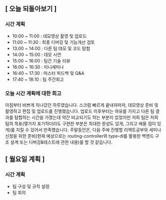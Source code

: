 ## [ 오늘 되돌아보기 ]

### 시간 계획

- 10:00 ~ 11:00 : 데모영상 촬영 및 업로드
- 11:00 ~ 11:30 : 최종 디버깅 및 기능개선 검토
- 13:00 ~ 14:00 : 다른 팀 데모 및 코드 탐험
- 14:00 ~ 15:00 : 데모 시연
- 15:00 ~ 16:00 : 팀간 기술 리뷰
- 16:00 ~ 16:30 : 미니세미나
- 16:40 ~ 17:30 : 마스터 피드백 및 Q&A
- 17:40 ~ 18:10 : 팀 주간회고

### 오늘 시간 계획에 대한 회고

아침부터 바쁘게 지나갔던 하루였습니다. 스크럼 빠르게 끝내자마자, 데모영상 준비 및 촬영하고 편집 및 업로드를 진행했습니다.
업로드 이후부터는 여유를 가지고 다른 팀 결과를 탐험하는 시간을 가졌는데 약간 비교되기도 하는 부분이 있었지만
저희 팀은 저희팀의 목표(몇가지 포기하더라도 구현한 부분은 최대한 완성도 있게, 그리고 배울 점이 있게)를 지킬 수 있어서 만족했습니다.
주말동안은, 다음 주에 진행할 리액트공부와 세미나 신청을 위한 준비(현재 예상으로는 routing-controller와 type-di를 활용한 백엔드 구조 설계 또는 디버깅&테스트에 관한 내용)를 할 것 같습니다.

## [ 월요일 계획 ]

### 시간 계획

- 팀 구성 및 규칙 설정
- 팀 회의
